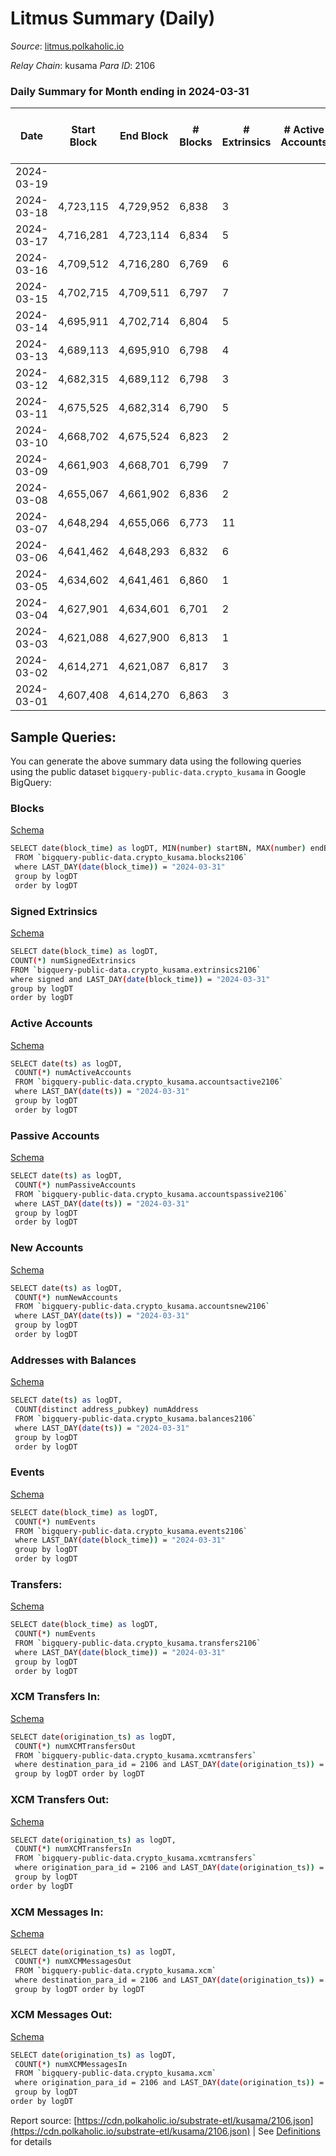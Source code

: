# Litmus Summary (Daily)

_Source_: [litmus.polkaholic.io](https://litmus.polkaholic.io)

*Relay Chain*: kusama
*Para ID*: 2106



### Daily Summary for Month ending in 2024-03-31


| Date    | Start Block | End Block | # Blocks | # Extrinsics | # Active Accounts | # Passive Accounts | # New Accounts | # Addresses | # Events  | # Transfers ($USD) | # XCM Transfers In ($USD) | # XCM Transfers Out ($USD) | # XCM In | # XCM Out | Issues |
|---------|-------------|-----------|----------|--------------|-------------------|--------------------|----------------|-------------|-----------|--------------------|---------------------------|----------------------------|----------|-----------|--------|
| 2024-03-19 |  |  |  |  |  |  |  |  |  |   |   |   |  |  |  |
| 2024-03-18 | 4,723,115 | 4,729,952 | 6,838 | 3 |  |  |  | 13,886 | 13,703 |   |   |   |  |  |  |
| 2024-03-17 | 4,716,281 | 4,723,114 | 6,834 | 5 |  |  |  | 13,885 | 13,718 | 3 ($21.74) |   |   |  |  |  |
| 2024-03-16 | 4,709,512 | 4,716,280 | 6,769 | 6 |  |  |  | 13,882 | 13,577 |   |   |   |  |  |  |
| 2024-03-15 | 4,702,715 | 4,709,511 | 6,797 | 7 |  |  |  | 13,882 | 13,643 |   |   |   |  |  |  |
| 2024-03-14 | 4,695,911 | 4,702,714 | 6,804 | 5 |  |  |  | 13,882 | 13,656 | 3 ($12.16) |   |   |  |  |  |
| 2024-03-13 | 4,689,113 | 4,695,910 | 6,798 | 4 |  |  |  | 13,882 | 13,630 |   |   |   |  |  |  |
| 2024-03-12 | 4,682,315 | 4,689,112 | 6,798 | 3 |  |  |  | 13,881 | 13,626 |   |   |   |  |  |  |
| 2024-03-11 | 4,675,525 | 4,682,314 | 6,790 | 5 |  |  |  | 13,882 | 13,620 | 2 ($48.57) |   |   |  |  |  |
| 2024-03-10 | 4,668,702 | 4,675,524 | 6,823 | 2 |  |  |  | 13,881 | 13,666 |   |   |   |  |  |  |
| 2024-03-09 | 4,661,903 | 4,668,701 | 6,799 | 7 |  |  |  | 13,882 | 13,649 | 1 ($21.03) |   |   |  |  |  |
| 2024-03-08 | 4,655,067 | 4,661,902 | 6,836 | 2 |  |  |  | 13,883 | 13,692 | 1 ($10.82) |   |   |  |  |  |
| 2024-03-07 | 4,648,294 | 4,655,066 | 6,773 | 11 |  |  |  | 13,883 | 13,621 | 2 ($15.32) |   |   |  |  |  |
| 2024-03-06 | 4,641,462 | 4,648,293 | 6,832 | 6 |  |  |  | 13,883 | 13,705 |   |   |   |  |  |  |
| 2024-03-05 | 4,634,602 | 4,641,461 | 6,860 | 1 |  |  |  | 13,883 | 13,733 |   |   |   |  |  |  |
| 2024-03-04 | 4,627,901 | 4,634,601 | 6,701 | 2 |  |  |  | 13,883 | 13,419 |   |   |   |  |  |  |
| 2024-03-03 | 4,621,088 | 4,627,900 | 6,813 | 1 |  |  |  | 13,883 | 13,640 | 1 ($4.16) |   |   |  |  |  |
| 2024-03-02 | 4,614,271 | 4,621,087 | 6,817 | 3 |  |  |  | 13,883 | 13,658 | 1 ($0.17) |   |   |  |  |  |
| 2024-03-01 | 4,607,408 | 4,614,270 | 6,863 | 3 |  |  |  | 13,884 | 13,751 | 1 ($95.98) |   |   |  |  |  |

## Sample Queries:
You can generate the above summary data using the following queries using the public dataset `bigquery-public-data.crypto_kusama` in Google BigQuery:


### Blocks 

[Schema](https://github.com/colorfulnotion/substrate-etl/blob/main/schema/blocks.json)

```bash
SELECT date(block_time) as logDT, MIN(number) startBN, MAX(number) endBN, COUNT(*) numBlocks 
 FROM `bigquery-public-data.crypto_kusama.blocks2106`  
 where LAST_DAY(date(block_time)) = "2024-03-31" 
 group by logDT 
 order by logDT
```

### Signed Extrinsics 

[Schema](https://github.com/colorfulnotion/substrate-etl/blob/main/schema/extrinsics.json)

```bash
SELECT date(block_time) as logDT, 
COUNT(*) numSignedExtrinsics 
FROM `bigquery-public-data.crypto_kusama.extrinsics2106`  
where signed and LAST_DAY(date(block_time)) = "2024-03-31" 
group by logDT 
order by logDT
```

### Active Accounts 

[Schema](https://github.com/colorfulnotion/substrate-etl/blob/main/schema/accountsactive.json)

```bash
SELECT date(ts) as logDT, 
 COUNT(*) numActiveAccounts 
 FROM `bigquery-public-data.crypto_kusama.accountsactive2106` 
 where LAST_DAY(date(ts)) = "2024-03-31" 
 group by logDT 
 order by logDT
```

### Passive Accounts 

[Schema](https://github.com/colorfulnotion/substrate-etl/blob/main/schema/accountspassive.json)

```bash
SELECT date(ts) as logDT, 
 COUNT(*) numPassiveAccounts 
 FROM `bigquery-public-data.crypto_kusama.accountspassive2106` 
 where LAST_DAY(date(ts)) = "2024-03-31" 
 group by logDT 
 order by logDT
```

### New Accounts 

[Schema](https://github.com/colorfulnotion/substrate-etl/blob/main/schema/accountsnew.json)

```bash
SELECT date(ts) as logDT, 
 COUNT(*) numNewAccounts 
 FROM `bigquery-public-data.crypto_kusama.accountsnew2106` 
 where LAST_DAY(date(ts)) = "2024-03-31" 
 group by logDT
 order by logDT
```

### Addresses with Balances 

[Schema](https://github.com/colorfulnotion/substrate-etl/blob/main/schema/balances.json)

```bash
SELECT date(ts) as logDT,
 COUNT(distinct address_pubkey) numAddress 
 FROM `bigquery-public-data.crypto_kusama.balances2106` 
 where LAST_DAY(date(ts)) = "2024-03-31" 
 group by logDT 
 order by logDT
```

### Events 

[Schema](https://github.com/colorfulnotion/substrate-etl/blob/main/schema/events.json)

```bash
SELECT date(block_time) as logDT, 
 COUNT(*) numEvents 
 FROM `bigquery-public-data.crypto_kusama.events2106` 
 where LAST_DAY(date(block_time)) = "2024-03-31" 
 group by logDT 
 order by logDT
```

### Transfers:

[Schema](https://github.com/colorfulnotion/substrate-etl/blob/main/schema/transfers.json)

```bash
SELECT date(block_time) as logDT, 
 COUNT(*) numEvents 
 FROM `bigquery-public-data.crypto_kusama.transfers2106` 
 where LAST_DAY(date(block_time)) = "2024-03-31" 
 group by logDT 
 order by logDT
```

### XCM Transfers In: 

[Schema](https://github.com/colorfulnotion/substrate-etl/blob/main/schema/xcmtransfers.json)

```bash
SELECT date(origination_ts) as logDT, 
 COUNT(*) numXCMTransfersOut 
 FROM `bigquery-public-data.crypto_kusama.xcmtransfers` 
 where destination_para_id = 2106 and LAST_DAY(date(origination_ts)) = "2024-03-31" 
 group by logDT order by logDT
```

### XCM Transfers Out: 

[Schema](https://github.com/colorfulnotion/substrate-etl/blob/main/schema/xcmtransfers.json)

```bash
SELECT date(origination_ts) as logDT, 
 COUNT(*) numXCMTransfersIn 
 FROM `bigquery-public-data.crypto_kusama.xcmtransfers` 
 where origination_para_id = 2106 and LAST_DAY(date(origination_ts)) = "2024-03-31" 
 group by logDT 
order by logDT
```

### XCM Messages In: 

[Schema](https://github.com/colorfulnotion/substrate-etl/blob/main/schema/xcm.json)

```bash
SELECT date(origination_ts) as logDT, 
 COUNT(*) numXCMMessagesOut 
 FROM `bigquery-public-data.crypto_kusama.xcm` 
 where destination_para_id = 2106 and LAST_DAY(date(origination_ts)) = "2024-03-31" 
 group by logDT order by logDT
```

### XCM Messages Out: 

[Schema](https://github.com/colorfulnotion/substrate-etl/blob/main/schema/xcm.json)

```bash
SELECT date(origination_ts) as logDT, 
 COUNT(*) numXCMMessagesIn 
 FROM `bigquery-public-data.crypto_kusama.xcm` 
 where origination_para_id = 2106 and LAST_DAY(date(origination_ts)) = "2024-03-31" 
 group by logDT 
order by logDT
```


Report source: [https://cdn.polkaholic.io/substrate-etl/kusama/2106.json](https://cdn.polkaholic.io/substrate-etl/kusama/2106.json) | See [Definitions](/DEFINITIONS.md) for details
